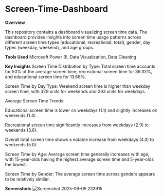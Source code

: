# Screen-Time-Dashboard
**Overview**

This repository contains a dashboard visualizing screen time data. The dashboard provides insights into screen time usage patterns across different screen time types (educational, recreational, total), gender, day types (weekday, weekend), and age groups.

**Tools Used**
Microsoft Power BI, Data Visualization, Data Cleaning

**Key Insights**
Screen Time Distribution by Type: Total screen time accounts for 50% of the average screen time, recreational screen time for 36.33%, and educational screen time for 13.66%.

Screen Time by Day Type: Weekend screen time is higher than weekday screen time, with 329 units for weekends and 263 units for weekdays.

Average Screen Time Trends:

Educational screen time is lower on weekdays (1.1) and slightly increases on weekends (1.4).

Recreational screen time significantly increases from weekdays (2.9) to weekends (3.6).

Overall total screen time shows a notable increase from weekdays (4.0) to weekends (5.0).

Screen Time by Age: Average screen time generally increases with age, with 15-year-olds having the highest average screen time and 5-year-olds the lowest.

Screen Time by Gender: The average screen time across genders appears to be relatively similar.

**Screenshots**
![Screenshot 2025-06-09 233915](https://github.com/user-attachments/assets/f5152f13-55cc-4b46-ab6d-287070dd22a4)

